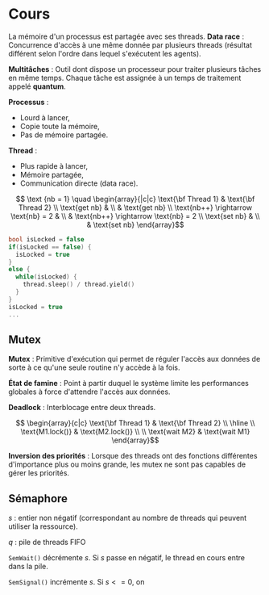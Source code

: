 # Cours

La mémoire d'un processus est partagée avec ses threads.
**Data race** : Concurrence d'accès à une même donnée par plusieurs threads (résultat différent selon l'ordre dans lequel s'exécutent les agents).

**Multitâches** : Outil dont dispose un processeur pour traiter plusieurs tâches en même temps. Chaque tâche est assignée à un temps de traitement appelé **quantum**.

**Processus** : 
 * Lourd à lancer,
 * Copie toute la mémoire,
 * Pas de mémoire partagée.

**Thread** :
 * Plus rapide à lancer,
 *  Mémoire partagée,
 * Communication directe (data race).

$$ \text {nb = 1} \quad \begin{array}{|c|c}
\text{\bf Thread 1} & \text{\bf Thread 2} \\
\text{get nb} & \\
 & \text{get nb} \\ 
\text{nb++} \rightarrow \text{nb} = 2 & \\
& \text{nb++} \rightarrow \text{nb} = 2 \\
\text{set nb} & \\
& \text{set nb}
\end{array}$$

``` c
bool isLocked = false
if(isLocked == false) {
  isLocked = true
}
else {
  while(isLocked) {
    thread.sleep() / thread.yield()
  }
}
isLocked = true
...
```

## Mutex

**Mutex** : Primitive d'exécution qui permet de réguler l'accès aux données de sorte à ce qu'une seule routine n'y accède à la fois.

**État de famine** : Point à partir duquel le système limite les performances globales à force d'attendre l'accès aux données.

**Deadlock** : Interblocage entre deux threads.


$$ \begin{array}{c|c}
\text{\bf Thread 1} & \text{\bf Thread 2} \\
\hline \\
\text{M1.lock()} & \text{M2.lock()} \\ \\
\text{wait M2} & \text{wait M1}
\end{array}$$

**Inversion des priorités** : Lorsque des threads ont des fonctions différentes d'importance plus ou moins grande, les mutex ne sont pas capables de gérer les priorités.

## Sémaphore

$s$ : entier non négatif (correspondant au nombre de threads qui peuvent utiliser la ressource).

$q$ : pile de threads FIFO

```SemWait()``` décrémente $s$. Si $s$ passe en négatif, le thread en cours entre dans la pile.

```SemSignal()``` incrémente $s$. Si $s <= 0$, on 
<!--stackedit_data:
eyJoaXN0b3J5IjpbLTE1NzUyMjg5MjYsLTczNDIyMTUwNywtMT
M3ODY5MjUxNiwzNTQ5ODQzNzIsMTAzNTk2ODI4MywtMTkzMzE2
OTQ4OF19
-->
